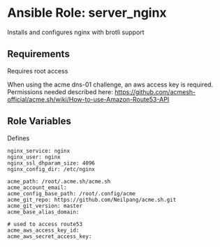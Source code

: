 Ansible Role: server_nginx
=========

Installs and configures nginx with brotli support

Requirements
------------

Requires root access

When using the acme dns-01 challenge, an aws access key is required.
Permissions needed described here: https://github.com/acmesh-official/acme.sh/wiki/How-to-use-Amazon-Route53-API

Role Variables
--------------

Defines

```
nginx_service: nginx
nginx_user: nginx
nginx_ssl_dhparam_size: 4096
nginx_config_dir: /etc/nginx

acme_path: /root/.acme.sh/acme.sh
acme_account_email:
acme_config_base_path: /root/.config/acme
acme_git_repo: https://github.com/Neilpang/acme.sh.git
acme_git_version: master
acme_base_alias_domain:

# used to access route53
acme_aws_access_key_id:
acme_aws_secret_access_key:

```
